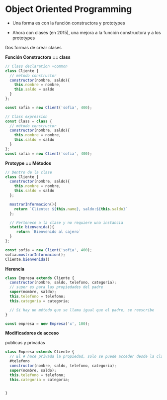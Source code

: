 # Object Oriented Programming

- Una forma es con la función constructora y prototypes

- Ahora con clases (en 2015), una mejora a la función constructora y a los prototypes

Dos formas de crear clases

**Función Constructora == class**
```js
// Class declaration +common
class Cliente {
  // método constructor
  constructor(nombre, saldo){
    this.nombre = nombre,
    this.saldo = saldo
  }
};

const sofia = new Client('sofia', 400);

// Class expression
const Class = class {
  // método constructor
  constructor(nombre, saldo){
    this.nombre = nombre,
    this.saldo = saldo
  }
};
const sofia = new Client('sofia', 400);

```

**Protoype == Métodos**
```js
// Dentro de la clase
class Cliente {
  constructor(nombre, saldo){
    this.nombre = nombre,
    this.saldo = saldo
  };

  mostrarInformacion(){
    return `Cliente: ${this.name}, saldo:${this.saldo}`
  };

  // Pertenece a la clase y no requiere una instancia
  static bienvenida(){
     return `Bienvenido al cajero`
  }
};

const sofia = new Client('sofia', 400);
sofia.mostrarInformacion();
Cliente.bienvenida()
```
**Herencia**
```js
class Empresa extends Cliente {
  constructor(nombre, saldo, telefono, categoria);
  // super es para las propiedades del padre
  super(nombre, saldo);
  this.telefono = telefono;
  this.categoria = categoria;

  // Si hay un método que se llama igual que el padre, se reescribe 
}

const empresa = new Empresa('x', 100);
```

**Modificadores de acceso**

publicas y privadas
```js
class Empresa extends Cliente {
  // El # hace privada la propiedad, solo se puede acceder desde la clase y no desde el objeto, check -> can i use
  #telefono
  constructor(nombre, saldo, telefono, categoria);
  super(nombre, saldo);
  this.telefono = telefono;
  this.categoria = categoria;


}
```
